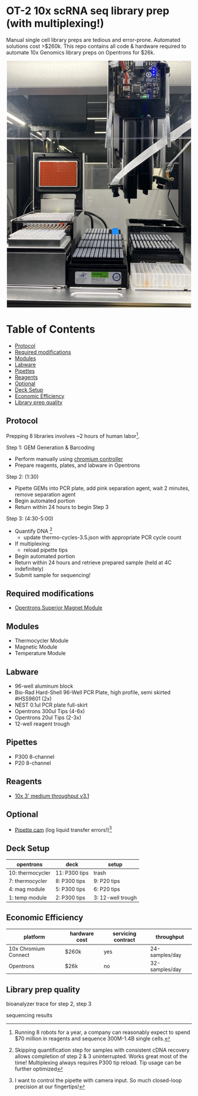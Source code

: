 # OT-2 10x scRNA seq library prep (with multiplexing!)

Manual single cell library preps are tedious and error-prone. Automated solutions cost >$260k. This repo contains all code & hardware required to automate 10x Genomics library preps on Opentrons for $26k.

<p align="center">
	<img src="./img/homebrew-connect.jpeg" alt="homebrew connect" width="500px">
</p>

Table of Contents
=================
* [Protocol](#protocol)
* [Required modifications](#required-modifications)
* [Modules](#modules)
* [Labware](#labware)
* [Pipettes](#pipettes)
* [Reagents](#reagents)
* [Optional](#optional)
* [Deck Setup](#deck-setup)
* [Economic Efficiency](#economic-efficiency)
* [Library prep quality](#library-prep-quality)


## Protocol
Prepping 8 libraries involves ~2 hours of human labor[^1]. 

Step 1: GEM Generation & Barcoding
- Perform manually using [chromium controller](https://www.10xgenomics.com/instruments/chromium-controller)
- Prepare reagents, plates, and labware in Opentrons

Step 2:  (1:30)
- Pipette GEMs into PCR plate, add pink separation agent, wait 2 minutes, remove separation agent
- Begin automated portion
- Return within 24 hours to begin Step 3

Step 3: (4:30-5:00)
- Quantify DNA [^2]
	- update thermo-cycles-3.5.json with appropriate PCR cycle count
- If multiplexing:
	- reload pipette tips
- Begin automated portion
- Return within 24 hours and retrieve prepared sample (held at 4C indefinitely)
- Submit sample for sequencing!

## Required modifications
- [Opentrons Superior Magnet Module](https://github.com/retrobiosciences/opentrons-superior-magnet)

## Modules
- Thermocycler Module
- Magnetic Module
- Temperature Module

## Labware
- 96-well aluminum block
- Bio-Rad Hard-Shell 96-Well PCR Plate, high profile, semi skirted #HSS9601 (2x)
- NEST 0.1ul PCR plate full-skirt
- Opentrons 300ul Tips (4-6x)
- Opentrons 20ul Tips (2-3x)
- 12-well reagent trough

## Pipettes
- P300 8-channel
- P20 8-channel

## Reagents
- [10x 3' medium throughput v3.1](https://www.10xgenomics.com/support/single-cell-gene-expression/documentation/steps/library-prep/chromium-next-gem-single-cell-3-v-3-1-dual-index-libraries)

## Optional
- [Pipette cam](https://github.com/retrobiosciences/opentrons-pipette-cam) (log liquid transfer errors!)[^3]

## Deck Setup
opentrons | deck | setup
--- | --- | ---
10: thermocycler| 11: P300 tips| trash
7: thermocycler| 8: P300 tips | 9: P20 tips
4: mag module | 5: P300 tips | 6: P20 tips
1: temp module | 2: P300 tips | 3: 12-well trough

## Economic Efficiency
platform | hardware cost | servicing contract | throughput 
--- | --- | --- | ---
10x Chromium Connect | $260k | yes | 24-samples/day
Opentrons| $26k | no | 32-samples/day

## Library prep quality
bioanalyzer trace for step 2, step 3

sequencing results

[^1]: Running 8 robots for a year, a company can reasonably expect to spend $70 million in reagents and sequence 300M-1.4B single cells.
[^2]: Skipping quantification step for samples with consistent cDNA recovery allows completion of step 2 & 3 uninterrupted. Works great most of the time! Multiplexing always requires P300 tip reload. Tip usage can be further optimized 
[^3]: I want to control the pipette with camera input. So much closed-loop precision at our fingertips!

